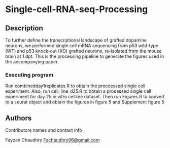 # Single-cell-RNA-seq-Processing

## Description

To further define the transcriptional landscape of grafted dopamine neurons, we performed single cell mRNA sequencing from p53 wild-type (WT) and p53 knock-out (KO) grafted neurons, re-isolated from the mouse brain at 1 dpt. This is the processing pipeline to generate the figures used in the accompanying paper.

### Executing program

Run combinedday1replicates.R to obtain the proccessed single cell experiment. Also, run cell_line_d25.R to obtain a processed single cell experiment for day 25 in vitro cellline dataset. Then run Figures.R to convert to a seurat object and obtain the figures in figure 5 and Supplement figure 5

## Authors

Contributors names and contact info

Fayzan Chaudhry Fachaudhry96@gmail.com
